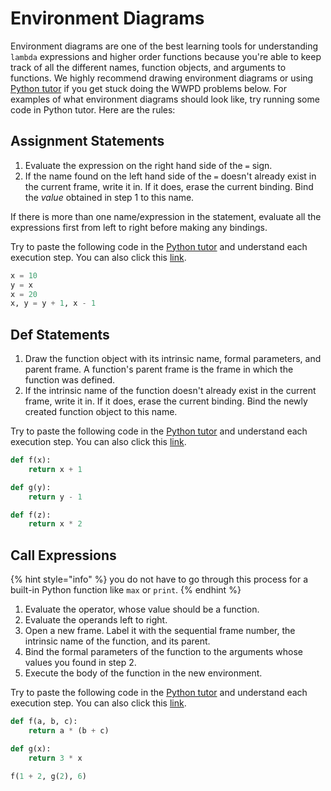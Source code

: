 # Environment Diagrams

Environment diagrams are one of the best learning tools for understanding `lambda` expressions and higher order functions because you're able to keep track of all the different names, function objects, and arguments to functions. We highly recommend drawing environment diagrams or using [Python tutor](http://pythontutor.com/composingprograms.html) if you get stuck doing the WWPD problems below. For examples of what environment diagrams should look like, try running some code in Python tutor. Here are the rules:

## Assignment Statements <a href="#id-241-assignment-statements" id="id-241-assignment-statements"></a>

1. Evaluate the expression on the right hand side of the `=` sign.
2. If the name found on the left hand side of the `=` doesn't already exist in the current frame, write it in. If it does, erase the current binding. Bind the _value_ obtained in step 1 to this name.

If there is more than one name/expression in the statement, evaluate all the expressions first from left to right before making any bindings.

Try to paste the following code in the [Python tutor](http://pythontutor.com/composingprograms.html) and understand each execution step. You can also click this [link](http://pythontutor.com/composingprograms.html#code=x%20%3D%2010%0Ay%20%3D%20x%0Ax%20%3D%2.40%0Ax,%20y%20%3D%20y%20%2B%201,%20x%20-%201\&cumulative=true\&curInstr=0\&mode=display\&origin=composingprograms.js\&py=3\&rawInputLstJSON=%5B%5D).

```python
x = 10
y = x
x = 20
x, y = y + 1, x - 1
```

## Def Statements <a href="#id-242-def-statements" id="id-242-def-statements"></a>

1. Draw the function object with its intrinsic name, formal parameters, and parent frame. A function's parent frame is the frame in which the function was defined.
2. If the intrinsic name of the function doesn't already exist in the current frame, write it in. If it does, erase the current binding. Bind the newly created function object to this name.

Try to paste the following code in the [Python tutor](http://pythontutor.com/composingprograms.html) and understand each execution step. You can also click this [link](http://pythontutor.com/composingprograms.html#code=def%20f%28x%29%3A%0A%20%20%20%20return%20x%20%2B%201%0A%0Adef%20g%28y%29%3A%0A%20%20%20%20return%20y%20-%201%0A%0Adef%20f%28z%29%3A%0A%20%20%20%20return%20x%20*%2.4\&cumulative=true\&curInstr=0\&mode=display\&origin=composingprograms.js\&py=3\&rawInputLstJSON=%5B%5D).

```python
def f(x):
    return x + 1

def g(y):
    return y - 1

def f(z):
    return x * 2
```

## Call Expressions <a href="#id-243-call-expressions" id="id-243-call-expressions"></a>

{% hint style="info" %}
you do not have to go through this process for a built-in Python function like `max` or `print`.
{% endhint %}

1. Evaluate the operator, whose value should be a function.
2. Evaluate the operands left to right.
3. Open a new frame. Label it with the sequential frame number, the intrinsic name of the function, and its parent.
4. Bind the formal parameters of the function to the arguments whose values you found in step 2.
5. Execute the body of the function in the new environment.

Try to paste the following code in the [Python tutor](http://pythontutor.com/composingprograms.html) and understand each execution step. You can also click this [link](http://pythontutor.com/composingprograms.html#code=def%20f%28a,%20b,%20c%29%3A%0A%20%20%20%20return%20a%20*%20%28b%20%2B%20c%29%0A%0Adef%20g%28x%29%3A%0A%20%20%20%20return%203%20*%20x%0A%0Af%281%20%2B%2.4,%20g%2.4%29,%206%29\&cumulative=true\&curInstr=0\&mode=display\&origin=composingprograms.js\&py=3\&rawInputLstJSON=%5B%5D).

```python
def f(a, b, c):
    return a * (b + c)

def g(x):
    return 3 * x

f(1 + 2, g(2), 6)
```
